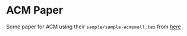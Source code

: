 # ACM Paper

Some paper for ACM using their `sample/sample-acmsmall.tex` from [here](https://www.acm.org/publications/authors/submissions)
